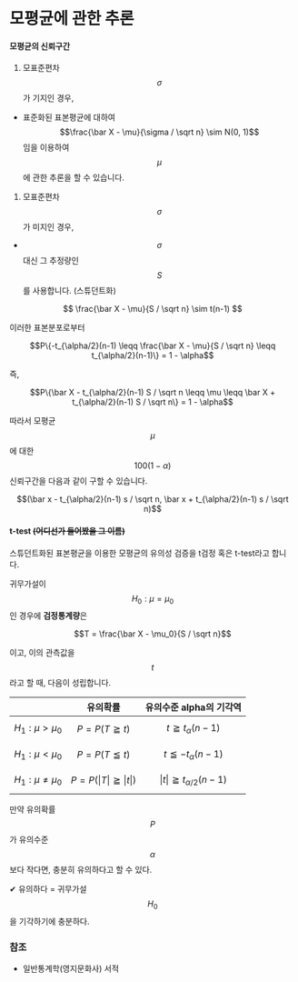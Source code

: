 # 모평균에 관한 추론

#### 모평균의 신뢰구간

1. 모표준편차 $$\sigma$$가 기지인 경우,

* 표준화된 표본평균에 대하여 $$\frac{\bar X - \mu}{\sigma / \sqrt n} \sim N(0, 1)$$임을 이용하여 $$\mu$$에 관한 추론을 할 수 있습니다.

1. 모표준편차 $$\sigma$$가 미지인 경우,

* $$\sigma$$ 대신 그 추정량인 $$S$$를 사용합니다. (스튜던트화)&#x20;

$$
\frac{\bar X - \mu}{S / \sqrt n} \sim t(n-1)
$$

이러한 표본분포로부터

$$P\{-t_{\alpha/2}(n-1) \leqq \frac{\bar X - \mu}{S / \sqrt n} \leqq t_{\alpha/2}(n-1)\} = 1 - \alpha$$

즉,

$$P\{\bar X - t_{\alpha/2}(n-1) S / \sqrt n \leqq \mu \leqq \bar X + t_{\alpha/2}(n-1) S / \sqrt n\} = 1 - \alpha$$

따라서 모평균 $$\mu$$에 대한 $$100(1-\alpha)%$$ 신뢰구간을 다음과 같이 구할 수 있습니다.

$$(\bar x - t_{\alpha/2}(n-1) s / \sqrt n, \bar x + t_{\alpha/2}(n-1) s / \sqrt n)$$

#### t-test ~~(어디선가 들어봤을 그 이름)~~

스튜던트화된 표본평균을 이용한 모평균의 유의성 검증을 t검정 혹은 t-test라고 합니다.

귀무가설이 $$H_0 : \mu = \mu_0$$인 경우에 **검정통계량**은

$$T = \frac{\bar X - \mu_0}{S / \sqrt n}$$

이고, 이의 관측값을 $$t$$라고 할 때, 다음이 성립합니다.

|                        |                    유의확률                    |              유의수준 alpha의 기각역              |
| :--------------------: | :----------------------------------------: | :---------------------------------------: |
|  $$H_1:\mu \gt \mu_0$$ |             $$P=P(T \geqq t)$$             |         $$t \geqq t_\alpha (n-1)$$        |
|  $$H_1:\mu \lt \mu_0$$ |             $$P=P(T \leqq t)$$             |        $$t \leqq - t_\alpha (n-1)$$       |
| $$H_1:\mu \neq \mu_0$$ | $$P=P(\vert T \vert \geqq \vert t \vert)$$ | $$\vert t \vert \geqq t_{\alpha/2}(n-1)$$ |

만약 유의확률 $$P$$가 유의수준 $$\alpha$$보다 작다면, 충분히 유의하다고 할 수 있다.

✔ 유의하다 = 귀무가설 $$H_0$$을 기각하기에 충분하다.

### 참조

* 일반통계학(영지문화사) 서적
